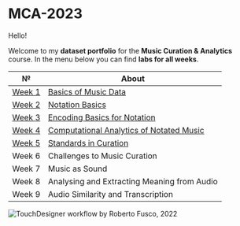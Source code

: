 # MCA-2023

Hello! 

Welcome to my **dataset portfolio** for the **Music Curation & Analytics** course. In the menu below you can find **labs for all weeks**. 



| №| About |
| ------ | ------ |
| [Week 1](https://github.com/user0disconnect/MCA-2023/blob/0c13c0549c716aac44211bebeb5992412858e4cc/Labs/week1.md) |  [Basics of Music Data](https://github.com/user0disconnect/MCA-2023/blob/0c13c0549c716aac44211bebeb5992412858e4cc/Labs/week1.md)|
| [Week 2](https://github.com/user0disconnect/MCA-2023/blob/84aadadf81b6cdac66c15efa1fe71b92e0cc3471/week2.md) |  [Notation Basics](https://github.com/user0disconnect/MCA-2023/blob/84aadadf81b6cdac66c15efa1fe71b92e0cc3471/week2.md) |
| [Week 3](https://github.com/user0disconnect/MCA-2023/blob/ee0a81768de6f4cd35a9a8970071dbb39529568f/week3.md) | [Encoding Basics for Notation](https://github.com/user0disconnect/MCA-2023/blob/ee0a81768de6f4cd35a9a8970071dbb39529568f/week3.md) | 
| [Week 4](https://github.com/user0disconnect/MCA-2023/blob/ee0a81768de6f4cd35a9a8970071dbb39529568f/week4.md) |  [Computational Analytics of Notated Music](https://github.com/user0disconnect/MCA-2023/blob/ee0a81768de6f4cd35a9a8970071dbb39529568f/week4.md) |
| [Week 5](https://github.com/user0disconnect/MCA-2023/blob/ee0a81768de6f4cd35a9a8970071dbb39529568f/week5.md) |  [Standards in Curation](https://github.com/user0disconnect/MCA-2023/blob/ee0a81768de6f4cd35a9a8970071dbb39529568f/week5.md) |
| Week 6 |  Challenges to Music Curation |
| Week 7 |  Music as Sound |
| Week 8 |  Analysing and Extracting Meaning from Audio |
| Week 9 |  Audio Similarity and Transcription |

![TouchDesigner workflow by Roberto Fusco, 2022](https://github.com/user0disconnect/MCA-2023/blob/27035dd119c0f0ac3c5b670d8ee4f7c440a729fd/TDMovieOut.2.gif)

